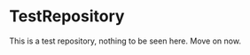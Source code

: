 TestRepository
==============

This is a test repository, nothing to be seen here. Move on now.  
 
 
  
 
 
  
   
     
     
     
   
     
    
    
 
  
    
  
   
  
  
 
